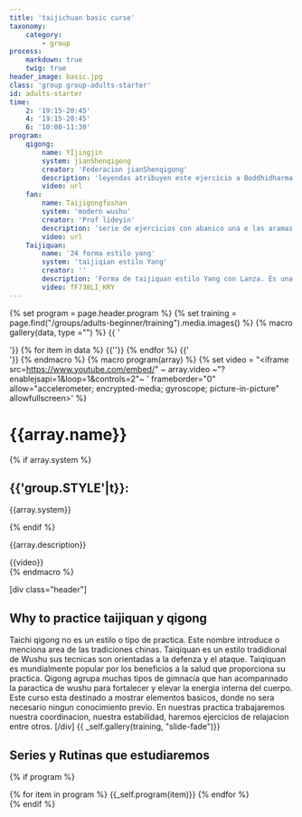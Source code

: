 ```yaml
---
title: 'taijichuan basic curse'
taxonomy:
    category:
        - group
process:
    markdown: true
    twig: true
header_image: basic.jpg
class: 'group group-adults-starter'
id: adults-starter
time:
    2: '19:15-20:45'
    4: '19:15-20:45'
    6: '10:00-11:30'
program:
    qigong:
        name: YIjingjin
        system: jianShenqigong
        creator: 'Federacion jianShenqigong'
        description: 'leyendas atribuyen este ejercicio a Boddhidharma o Damo, 28º Patriarca del Budismo Mahayana, la creación de ésta serie de 12 ejercicios muy fáciles de realizar que actúan sobre las fascias, músculos, tendones y huesos, aportando fortalecimiento a nivel físico, además de equilibrio energético que aporta calma emocional y mental.'
        video: url
    fan:
        name: Taijigongfushan
        system: 'modern wushu'
        creator: 'Prof lideyin'
        description: 'serie de ejercicios con abanico una e las aramas mas versatiles de wushu. Esta moderna forma de wushu esta esta conformada con ejecicios basicos de pupulares estilos de wushu ShalingQuan , Taijiquan, Baguazhang, Espada , sable y otros. uniendo manera armonica y elegante diversas corrientes y filosofias de wushu'
        video: url
    Taijiquan:
        name: '24 forma estilo yang'
        system: 'taijiqian estilo Yang'
        creator: ''
        description: 'Forma de taijiquan estilo Yang con Lanza. Es una forma de nivel elemtal con elegantes y bellos movimientos.'
        video: fF738LI_KRY
---
```


{% set program = page.header.program %}
{% set  training = page.find("/groups/adults-beginner/training").media.images() %}
{% macro gallery(data, type ="") %}
{{ '<div class="gallery '~ type ~' ">'}}
{% for item in data %}
{{'<img src="'~item.cache.url()~'" alt="">'}}
{% endfor %}
{{'</div>'}}
{% endmacro %}
{% macro program(array) %}
  {% set video = "<iframe src=https://www.youtube.com/embed/" ~ array.video ~"?enablejsapi=1&loop=1&controls=2"~ ' frameborder="0" allow="accelerometer; encrypted-media; gyroscope; picture-in-picture" allowfullscreen></iframe>' %}
  <div class="program-item">
    <div class="description">
      <h1>{{array.name}}</h1>
    {% if array.system %}
    <div class="system">
      <h2>{{'group.STYLE'|t}}:</h2>
      <p>{{array.system}}</p>
    </div>
  {% endif %}
      <p>{{array.description}}</p>
    </div>
    <div class="video">
    {{video}}
    </div>
  </div>
{% endmacro %}

[div class="header"]
## Why to practice taijiquan y qigong
Taichi qigong no es un estilo o tipo de practica. Este nombre introduce o menciona area de las tradiciones chinas. Taiqiquan es un estilo tradidional de Wushu sus tecnicas son orientadas a la defenza y el ataque. Taiqiquan es mundialmente popular por los beneficios a la salud que proporciona su practica. Qigong agrupa muchas tipos de gimnacia que han acompannado la paractica de wushu para fortalecer y elevar la energia interna del cuerpo. Este curso esta destinado a mostrar elementos basicos, donde no sera necesario ningun conocimiento previo. En nuestras practica trabajaremos nuestra coordinacion, nuestra estabilidad, haremos ejercicios de relajacion entre otros.
[/div]
{{ _self.gallery(training, "slide-fade")}}
## Series y Rutinas que estudiaremos
{% if program %}
<div class="program">
  <div class="menu">
  </div>
  <div class="vertical-slide">
    {% for item in program %}
      {{_self.program(item)}}
    {% endfor %}
  </div>
</div>
{% endif %}
